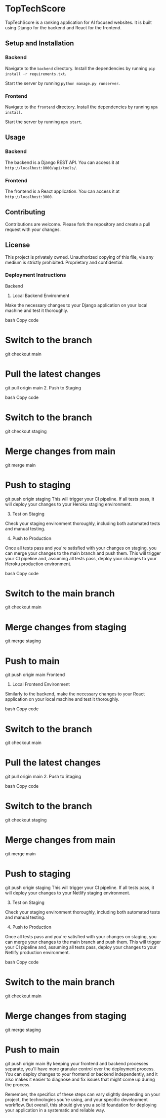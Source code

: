 # TopTechScore

TopTechScore is a ranking application for AI focused websites. It is built using Django for the backend and React for the frontend.

## Setup and Installation

### Backend
Navigate to the `backend` directory. 
Install the dependencies by running `pip install -r requirements.txt`.

Start the server by running `python manage.py runserver`.

### Frontend
Navigate to the `frontend` directory. 
Install the dependencies by running `npm install`.

Start the server by running `npm start`.

## Usage

### Backend
The backend is a Django REST API. You can access it at `http://localhost:8000/api/tools/`.

### Frontend
The frontend is a React application. You can access it at `http://localhost:3000`.

## Contributing

Contributions are welcome. Please fork the repository and create a pull request with your changes.

## License

This project is privately owned. Unauthorized copying of this file, via any medium is strictly prohibited. Proprietary and confidential.

### Deployment Instructions

Backend
1. Local Backend Environment

Make the necessary changes to your Django application on your local machine and test it thoroughly.

bash
Copy code
# Switch to the branch
git checkout main

# Pull the latest changes
git pull origin main
2. Push to Staging

bash
Copy code
# Switch to the branch
git checkout staging

# Merge changes from main
git merge main

# Push to staging
git push origin staging
This will trigger your CI pipeline. If all tests pass, it will deploy your changes to your Heroku staging environment.

3. Test on Staging

Check your staging environment thoroughly, including both automated tests and manual testing.

4. Push to Production

Once all tests pass and you're satisfied with your changes on staging, you can merge your changes to the main branch and push them. This will trigger your CI pipeline and, assuming all tests pass, deploy your changes to your Heroku production environment.

bash
Copy code
# Switch to the main branch
git checkout main

# Merge changes from staging
git merge staging

# Push to main
git push origin main
Frontend
1. Local Frontend Environment

Similarly to the backend, make the necessary changes to your React application on your local machine and test it thoroughly.

bash
Copy code
# Switch to the branch
git checkout main

# Pull the latest changes
git pull origin main
2. Push to Staging

bash
Copy code
# Switch to the branch
git checkout staging

# Merge changes from main
git merge main

# Push to staging
git push origin staging
This will trigger your CI pipeline. If all tests pass, it will deploy your changes to your Netlify staging environment.

3. Test on Staging

Check your staging environment thoroughly, including both automated tests and manual testing.

4. Push to Production

Once all tests pass and you're satisfied with your changes on staging, you can merge your changes to the main branch and push them. This will trigger your CI pipeline and, assuming all tests pass, deploy your changes to your Netlify production environment.

bash
Copy code
# Switch to the main branch
git checkout main

# Merge changes from staging
git merge staging

# Push to main
git push origin main
By keeping your frontend and backend processes separate, you'll have more granular control over the deployment process. You can deploy changes to your frontend or backend independently, and it also makes it easier to diagnose and fix issues that might come up during the process.

Remember, the specifics of these steps can vary slightly depending on your project, the technologies you're using, and your specific development workflow. But overall, this should give you a solid foundation for deploying your application in a systematic and reliable way.